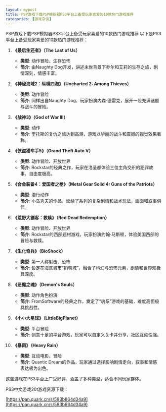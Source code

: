 ```yaml
---
layout: mypost
title: PSP游戏下载PSP模拟器PS3平台上备受玩家喜爱的10款热门游戏推荐
categories: [游戏杂谈]
---
```


PSP游戏下载PSP模拟器PS3平台上备受玩家喜爱的10款热门游戏推荐
以下是PS3平台上备受玩家喜爱的10款热门游戏推荐：

1. **《最后生还者》（The Last of Us）**
   - **类型**: 动作冒险、生存恐怖
   - **简介**: 由Naughty Dog开发，讲述末世背景下乔尔和艾莉的生存之旅，剧情深刻，情感丰富。

2. **《神秘海域2：纵横四海》（Uncharted 2: Among Thieves）**
   - **类型**: 动作冒险
   - **简介**: 同样出自Naughty Dog，玩家扮演内森·德雷克，展开一段充满谜题与战斗的冒险。

3. **《战神3》（God of War III）**
   - **类型**: 动作
   - **简介**: 奎托斯的复仇之旅达到高潮，游戏以华丽的战斗和震撼的视觉效果著称。

4. **《侠盗猎车手5》（Grand Theft Auto V）**
   - **类型**: 动作冒险、开放世界
   - **简介**: Rockstar的经典之作，玩家在洛圣都体验三位主角交织的犯罪故事，自由度极高。

5. **《合金装备4：爱国者之枪》（Metal Gear Solid 4: Guns of the Patriots）**
   - **类型**: 潜行动作
   - **简介**: 小岛秀夫的作品，延续了系列的复杂剧情和战术玩法，画面和叙事俱佳。

6. **《荒野大镖客：救赎》（Red Dead Redemption）**
   - **类型**: 动作冒险、开放世界
   - **简介**: Rockstar的西部题材游戏，玩家扮演约翰·马斯顿，体验美国西部的冒险与救赎。

7. **《生化奇兵》（BioShock）**
   - **类型**: 第一人称射击、恐怖
   - **简介**: 设定在海底城市“销魂城”，融合了科幻与恐怖元素，剧情和世界观极具深度。

8. **《恶魔之魂》（Demon's Souls）**
   - **类型**: 动作角色扮演
   - **简介**: FromSoftware的经典之作，奠定了“魂系”游戏的基础，难度高但极具挑战性。

9. **《小小大星球》（LittleBigPlanet）**
   - **类型**: 平台冒险
   - **简介**: 创意十足的平台游戏，玩家可以自定义关卡并分享，社区互动性强。

10. **《暴雨》（Heavy Rain）**
    - **类型**: 互动电影、冒险
    - **简介**: Quantic Dream的作品，玩家通过选择影响剧情走向，叙事和情感表达极为出色。

这些游戏在PS3平台上广受好评，涵盖了多种类型，适合不同玩家群体。

PS3中文游戏20t游戏资源下载：

[https://pan.quark.cn/s/583b864d34a9](https://pan.quark.cn/s/583b864d34a9)
